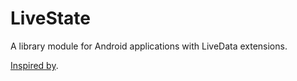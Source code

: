 # LiveState
A library module for Android applications with LiveData extensions.

[Inspired by](https://github.com/Zhuinden/live-event).
